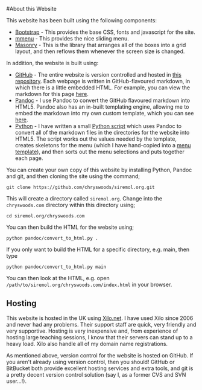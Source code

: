 #About this Website

This website has been built using the following components:

* [Bootstrap](http://getbootstrap.com/) - This provides the base CSS, fonts and 
javascript for the site.
* [mmenu](http://mmenu.frebsite.nl/) - This provides the nice sliding menu.
* [Masonry](http://masonry.desandro.com/) - This is the library that arranges all of the
boxes into a grid layout, and then reflows them whenever the screen size is changed.

In addition, the website is built using:

* [GitHub](http://github.com) - The entire website is version controlled and hosted
in [this repository](https://github.com/chryswoods/siremol.org). Each webpage is
written in GitHub-flavoured markdown, in which there is a little embedded HTML. For
example, you can view the markdown for this page [here](https://raw.githubusercontent.com/chryswoods/siremol.org/master/chryswoods.com/main/website.md).
* [Pandoc](http://pandoc.org) - I use Pandoc to convert the GitHub flavoured markdown into 
HTML5. Pandoc also has an in-built templating engine, allowing me to embed the markdown
into my own custom template, which you can see [here](https://github.com/chryswoods/siremol.org/blob/master/chryswoods.com/pandoc/html5.template.html).
* [Python](http://python.org) - I have written a small [Python script](https://github.com/chryswoods/siremol.org/blob/master/chryswoods.com/pandoc/convert_to_html.py)
which uses Pandoc to convert all of the markdown files in the directories for the website
into HTML5. The script works out the values needed by the template, creates skeletons
for the menu (which I have hand-copied into a [menu template]()), and then sorts out
the menu selections and puts together each page.

You can create your own copy of this website by installing Python, Pandoc and git, and then
cloning the site using the command;

    git clone https://github.com/chryswoods/siremol.org.git

This will create a directory called `siremol.org`. Change into the `chryswoods.com`
directory within this directory using;

    cd siremol.org/chryswoods.com

You can then build the HTML for the website using;

    python pandoc/convert_to_html.py .

If you only want to build the HTML for a specific directory, e.g. main, then
type

    python pandoc/convert_to_html.py main

You can then look at the HTML, e.g. open `/path/to/siremol.org/chryswoods.com/index.html`
in your browser.

## Hosting

This website is hosted in the UK using [Xilo.net](https://www.xilo.net). I have
used Xilo since 2006 and never had any problems. Their support staff are quick, 
very friendly and very supportive. Hosting is very inexpensive and, from experience
of hosting large teaching sessions, I know that their servers can stand up 
to a heavy load. Xilo also handle all of my domain name registrations.

As mentioned above, version control for the website is hosted on GitHub. If
you aren't already using version control, then you should! GitHub or BitBucket
both provide excellent hosting services and extra tools, and git is a pretty
decent version control solution (say I, as a former CVS and SVN user...!).


